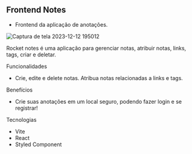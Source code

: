 ## Frontend Notes 
- Frontend da aplicação de anotações.

![Captura de tela 2023-12-12 195012](https://github.com/alvesgc/frontend-notes/assets/140769066/de339d9c-c933-48f3-8442-1c2f998fa1fa)

Rocket notes é uma aplicação para gerenciar notas, atribuir notas, links, tags, criar e deletar.

Funcionalidades
- Crie, edite e delete notas. Atribua notas relacionadas a links e tags.

Benefícios
- Crie suas anotações em um local seguro, podendo fazer login e se registrar! 

Tecnologias
- Vite
- React
- Styled Component


